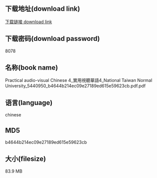## 下载地址(download link)
[下载链接 download link](https://voluble-croquembouche-d321dc.netlify.app/?s=Practical+audio-visual+Chinese+4_%E5%AF%A6%E7%94%A8%E8%A6%96%E8%81%BD%E8%8F%AF%E8%AA%9E4_National+Taiwan+Normal+University_5440950_b4644b214ec09e27189ed615e59623cb.pdf)

## 下载密码(download password)
8078

## 名称(book name)
Practical audio-visual Chinese 4_實用視聽華語4_National Taiwan Normal University_5440950_b4644b214ec09e27189ed615e59623cb.pdf.pdf

## 语言(language)
chinese

## MD5
b4644b214ec09e27189ed615e59623cb

## 大小(filesize)
83.9 MB

